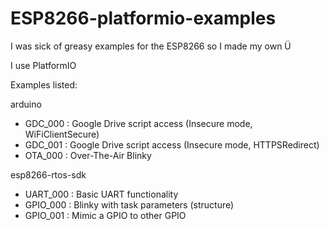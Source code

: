 # ESP8266-platformio-examples

I was sick of greasy examples for the ESP8266 so I made my own Ü

I use PlatformIO

Examples listed:

arduino
- GDC_000 : Google Drive script access (Insecure mode, WiFiClientSecure)
- GDC_001 : Google Drive script access (Insecure mode, HTTPSRedirect)
- OTA_000 : Over-The-Air Blinky

esp8266-rtos-sdk
- UART_000 : Basic UART functionality
- GPIO_000 : Blinky with task parameters (structure)
- GPIO_001 : Mimic a GPIO to other GPIO
